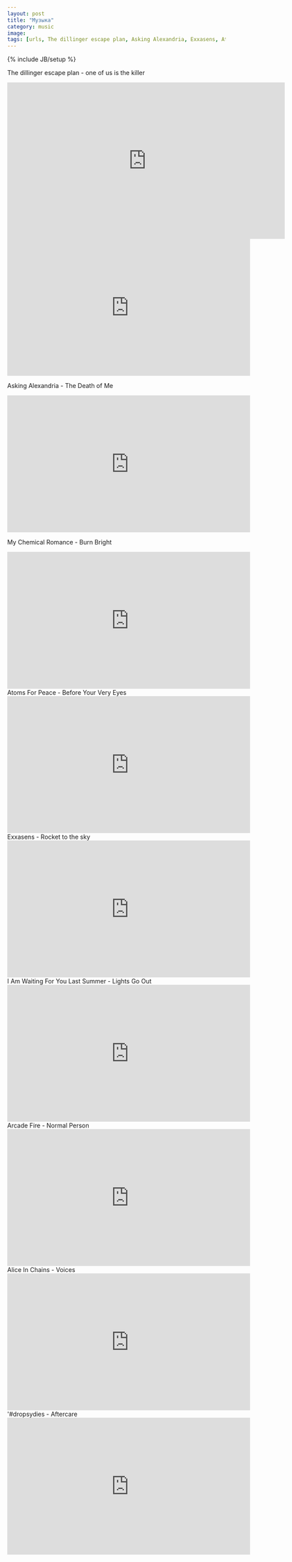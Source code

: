 ```yaml
---
layout: post
title: "Музыка"
category: music
image: 
tags: [urls, The dillinger escape plan, Asking Alexandria, Exxasens, Atoms For Peace, Arcade Fire, I Am Waiting For You Last Summer,Alice In Chains ,dropsydies]
---
```

{% include JB/setup %}

The dillinger escape plan - one of us is the killer

<div class="embed-container">
   <iframe
	src="https://www.youtube.com/embed/d-FKM3eZTO8"
	width="640" height="360" 
    frameborder="0">&nbsp;</iframe>
</div>

<iframe 
 src="http://www.youtube.com/embed/d-FKM3eZTO8"
 width="560" height="315"
 frameborder="0">&nbsp;</iframe>

Asking Alexandria - The Death of Me

<iframe width="560" height="315" src="https://www.youtube.com/embed/Xl1lS6B9pMc" frameborder="0">&nbsp;</iframe>

My Chemical Romance - Burn Bright

<iframe width="560" height="315" src="https://www.youtube.com/embed/d9ClqIzZwYw" frameborder="0">&nbsp;</iframe>
Atoms For Peace - Before Your Very Eyes
<iframe width="560" height="315" src="http://www.youtube.com/embed/ZWrUEsVrdSU" frameborder="0">&nbsp;</iframe> 
Exxasens - Rocket to the sky
<iframe width="560" height="315" src="http://www.youtube.com/embed/WSX2vcBzbNs" frameborder="0">&nbsp;</iframe>
I Am Waiting For You Last Summer - Lights Go Out 
<iframe width="560" height="315" src="http://www.youtube.com/embed/688430f8xTw" frameborder="0">&nbsp;</iframe> 
Arcade Fire - Normal Person 
<iframe width="560" height="315" src="http://www.youtube.com/embed/GqeAsmNLja0" frameborder="0">&nbsp;</iframe> 
Alice In Chains - Voices 
<iframe width="560" height="315" src="http://www.youtube.com/embed/7YDPNl7PeUU" frameborder="0">&nbsp;</iframe>
'#dropsydies - Aftercare 
<iframe width="560" height="315" src="http://www.youtube.com/embed/GnXfkymbxGw" frameborder="0">&nbsp;</iframe> 
